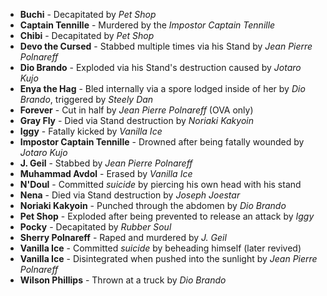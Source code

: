 - **Buchi** - Decapitated by _Pet Shop_
- **Captain Tennille** - Murdered by the _Impostor Captain Tennille_
- **Chibi** - Decapitated by _Pet Shop_
- **Devo the Cursed** - Stabbed multiple times via his Stand by _Jean Pierre Polnareff_
- **Dio Brando** - Exploded via his Stand's destruction caused by _Jotaro Kujo_
- **Enya the Hag** - Bled internally via a spore lodged inside of her by _Dio Brando_, triggered by _Steely Dan_
- **Forever** - Cut in half by _Jean Pierre Polnareff_ (OVA only)
- **Gray Fly** - Died via Stand destruction by _Noriaki Kakyoin_
- **Iggy** - Fatally kicked by _Vanilla Ice_
- **Impostor Captain Tennille** - Drowned after being fatally wounded by _Jotaro Kujo_
- **J. Geil** - Stabbed by _Jean Pierre Polnareff_
- **Muhammad Avdol** - Erased by _Vanilla Ice_
- **N'Doul** - Committed _suicide_ by piercing his own head with his stand
- **Nena** - Died via Stand destruction by _Joseph Joestar_
- **Noriaki Kakyoin** - Punched through the abdomen by _Dio Brando_
- **Pet Shop** - Exploded after being prevented to release an attack by _Iggy_
- **Pocky** - Decapitated by _Rubber Soul_
- **Sherry Polnareff** - Raped and murdered by _J. Geil_
- **Vanilla Ice** - Committed _suicide_ by beheading himself (later revived)
- **Vanilla Ice** - Disintegrated when pushed into the sunlight by _Jean Pierre Polnareff_
- **Wilson Phillips** - Thrown at a truck by _Dio Brando_